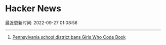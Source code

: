 # Hacker News

最近更新时间: 2022-09-27 01:08:58

--- 
1. [Pennsylvania school district bans Girls Who Code Book](https://www.theguardian.com/us-news/2022/sep/26/pennsylvania-book-ban-girls-who-code) 
